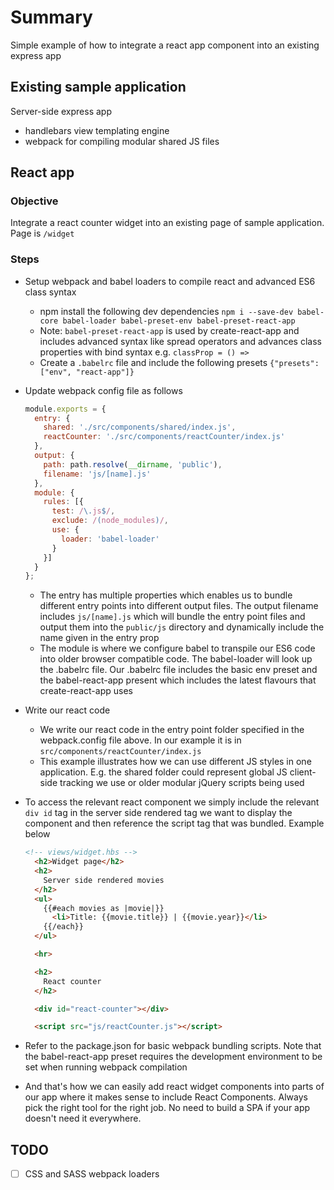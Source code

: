 # Summary
Simple example of how to integrate a react app component into an existing express app

## Existing sample application
Server-side express app
- handlebars view templating engine
- webpack for compiling modular shared JS files

## React app

### Objective
Integrate a react counter widget into an existing page of sample application. Page is `/widget`

### Steps
- Setup webpack and babel loaders to compile react and advanced ES6 class syntax
  - npm install the following dev dependencies `npm i --save-dev babel-core babel-loader babel-preset-env babel-preset-react-app`
  - Note: `babel-preset-react-app` is used by create-react-app and includes advanced syntax like spread operators and advances class properties with bind syntax e.g. `classProp = () =>` 
  - Create a `.babelrc` file and include the following presets `{"presets": ["env", "react-app"]}`
- Update webpack config file as follows
  ```javascript
  module.exports = {
    entry: {
      shared: './src/components/shared/index.js',
      reactCounter: './src/components/reactCounter/index.js'
    },
    output: {
      path: path.resolve(__dirname, 'public'),
      filename: 'js/[name].js'
    },
    module: {
      rules: [{
        test: /\.js$/,
        exclude: /(node_modules)/,
        use: {
          loader: 'babel-loader'
        }
      }]
    }
  };
  ```
  - The entry has multiple properties which enables us to bundle different entry points into different output files. The output filename includes `js/[name].js` which will bundle the entry point files and output them into the `public/js` directory and dynamically include the name given in the entry prop
  - The module is where we configure babel to transpile our ES6 code into older browser compatible code. The babel-loader will look up the .babelrc file. Our .babelrc file includes the basic env preset and the babel-react-app present which includes the latest flavours that create-react-app uses
- Write our react code
  - We write our react code in the entry point folder specified in the webpack.config file above. In our example it is in `src/components/reactCounter/index.js`
  - This example illustrates how we can use different JS styles in one application. E.g. the shared folder could represent global JS client-side tracking we use or older modular jQuery scripts being used 
- To access the relevant react component we simply include the relevant `div id` tag in the server side rendered tag we want to display the component and then reference the script tag that was bundled. Example below
  ```html
  <!-- views/widget.hbs -->
    <h2>Widget page</h2>
    <h2>
      Server side rendered movies
    </h2>
    <ul>
      {{#each movies as |movie|}}
        <li>Title: {{movie.title}} | {{movie.year}}</li>
      {{/each}}
    </ul>

    <hr>

    <h2>
      React counter
    </h2>

    <div id="react-counter"></div>

    <script src="js/reactCounter.js"></script>
  ```

- Refer to the package.json for basic webpack bundling scripts. Note that the babel-react-app preset requires the development environment to be set when running webpack compilation
- And that's how we can easily add react widget components into parts of our app where it makes sense to include React Components. Always pick the right tool for the right job. No need to build a SPA if your app doesn't need it everywhere. 


## TODO
- [ ] CSS and SASS webpack loaders

